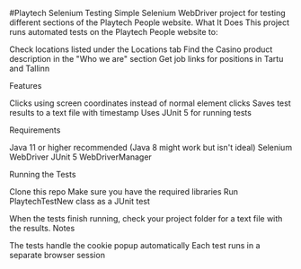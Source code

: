 #Playtech Selenium Testing
Simple Selenium WebDriver project for testing different sections of the Playtech People website.
What It Does
This project runs automated tests on the Playtech People website to:

Check locations listed under the Locations tab
Find the Casino product description in the "Who we are" section
Get job links for positions in Tartu and Tallinn

Features

Clicks using screen coordinates instead of normal element clicks
Saves test results to a text file with timestamp
Uses JUnit 5 for running tests

Requirements

Java 11 or higher recommended (Java 8 might work but isn't ideal)
Selenium WebDriver
JUnit 5
WebDriverManager

Running the Tests

Clone this repo
Make sure you have the required libraries
Run PlaytechTestNew class as a JUnit test

When the tests finish running, check your project folder for a text file with the results.
Notes

The tests handle the cookie popup automatically
Each test runs in a separate browser session

